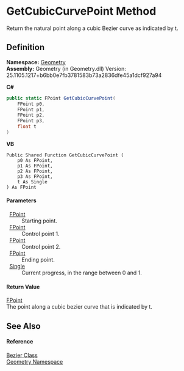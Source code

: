 # GetCubicCurvePoint Method


Return the natural point along a cubic Bezier curve as indicated by t.



## Definition
**Namespace:** <a href="eb409b48-e279-bdb4-daf3-3196b72d55a2.md">Geometry</a>  
**Assembly:** Geometry (in Geometry.dll) Version: 25.1105.1217+b6bb0e7fb3781583b73a2836dfe45a1dcf927a94

**C#**
``` C#
public static FPoint GetCubicCurvePoint(
	FPoint p0,
	FPoint p1,
	FPoint p2,
	FPoint p3,
	float t
)
```
**VB**
``` VB
Public Shared Function GetCubicCurvePoint ( 
	p0 As FPoint,
	p1 As FPoint,
	p2 As FPoint,
	p3 As FPoint,
	t As Single
) As FPoint
```



#### Parameters
<dl><dt>  <a href="477a6142-7b25-5977-263a-a8e4e3c4f582.md">FPoint</a></dt><dd>Starting point.</dd><dt>  <a href="477a6142-7b25-5977-263a-a8e4e3c4f582.md">FPoint</a></dt><dd>Control point 1.</dd><dt>  <a href="477a6142-7b25-5977-263a-a8e4e3c4f582.md">FPoint</a></dt><dd>Control point 2.</dd><dt>  <a href="477a6142-7b25-5977-263a-a8e4e3c4f582.md">FPoint</a></dt><dd>Ending point.</dd><dt>  <a href="https://learn.microsoft.com/dotnet/api/system.single" target="_blank" rel="noopener noreferrer">Single</a></dt><dd>Current progress, in the range between 0 and 1.</dd></dl>

#### Return Value
<a href="477a6142-7b25-5977-263a-a8e4e3c4f582.md">FPoint</a>  
The point along a cubic bezier curve that is indicated by t.

## See Also


#### Reference
<a href="31d408c3-5009-a134-1e05-823900a16db6.md">Bezier Class</a>  
<a href="eb409b48-e279-bdb4-daf3-3196b72d55a2.md">Geometry Namespace</a>  
